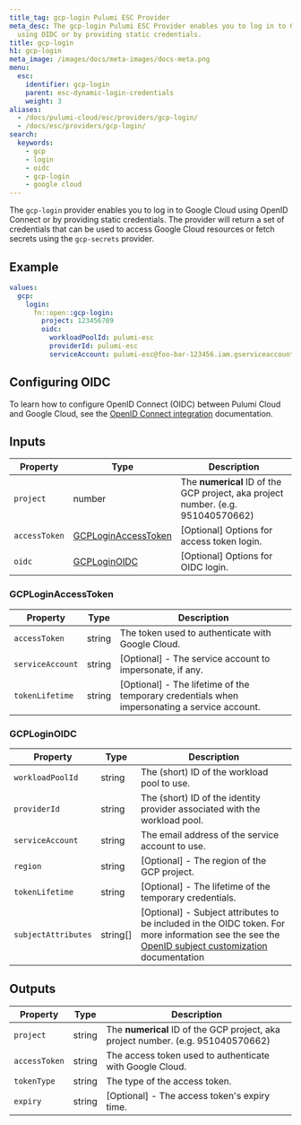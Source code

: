 ```yaml
---
title_tag: gcp-login Pulumi ESC Provider
meta_desc: The gcp-login Pulumi ESC Provider enables you to log in to Google Cloud
  using OIDC or by providing static credentials.
title: gcp-login
h1: gcp-login
meta_image: /images/docs/meta-images/docs-meta.png
menu:
  esc:
    identifier: gcp-login
    parent: esc-dynamic-login-credentials
    weight: 3
aliases:
  - /docs/pulumi-cloud/esc/providers/gcp-login/
  - /docs/esc/providers/gcp-login/
search:
  keywords:
    - gcp
    - login
    - oidc
    - gcp-login
    - google cloud
---
```


The `gcp-login` provider enables you to log in to Google Cloud using OpenID Connect or by providing static credentials. The provider will return a set of credentials that can be used to access Google Cloud resources or fetch secrets using the `gcp-secrets` provider.

## Example

```yaml
values:
  gcp:
    login:
      fn::open::gcp-login:
        project: 123456789
        oidc:
          workloadPoolId: pulumi-esc
          providerId: pulumi-esc
          serviceAccount: pulumi-esc@foo-bar-123456.iam.gserviceaccount.com
```

## Configuring OIDC

To learn how to configure OpenID Connect (OIDC) between Pulumi Cloud and Google Cloud, see the [OpenID Connect integration](/docs/pulumi-cloud/oidc/provider/gcp/) documentation.

## Inputs

| Property      | Type                                        | Description                                                                      |
|---------------|---------------------------------------------|----------------------------------------------------------------------------------|
| `project`     | number                                      | The **numerical** ID of the GCP project, aka project number. (e.g. 951040570662) |
| `accessToken` | [GCPLoginAccessToken](#gcploginaccesstoken) | [Optional] Options for access token login.                                       |
| `oidc`        | [GCPLoginOIDC](#gcploginoidc)               | [Optional] Options for OIDC login.                                               |

### GCPLoginAccessToken

| Property         | Type   | Description                                                                                  |
|------------------|--------|----------------------------------------------------------------------------------------------|
| `accessToken`    | string | The token used to authenticate with Google Cloud.                                            |
| `serviceAccount` | string | [Optional] - The service account to impersonate, if any.                                     |
| `tokenLifetime`  | string | [Optional] - The lifetime of the temporary credentials when impersonating a service account. |

### GCPLoginOIDC

| Property         | Type   | Description                                                                |
|------------------|--------|----------------------------------------------------------------------------|
| `workloadPoolId` | string | The (short) ID of the workload pool to use.                                |
| `providerId`     | string | The (short) ID of the identity provider associated with the workload pool. |
| `serviceAccount` | string | The email address of the service account to use.                           |
| `region`         | string | [Optional] - The region of the GCP project.                                |
| `tokenLifetime`  | string | [Optional] - The lifetime of the temporary credentials.                    |
| `subjectAttributes`  | string[] | [Optional] - Subject attributes to be included in the OIDC token. For more information see the see the [OpenID subject customization](/docs/pulumi-cloud/oidc/provider/gcp#subject-customization) documentation |

## Outputs

| Property      | Type   | Description                                                                      |
|---------------|--------|----------------------------------------------------------------------------------|
| `project`     | string | The **numerical** ID of the GCP project, aka project number. (e.g. 951040570662) |
| `accessToken` | string | The access token used to authenticate with Google Cloud.                         |
| `tokenType`   | string | The type of the access token.                                                    |
| `expiry`      | string | [Optional] - The access token's expiry time.                                     |
